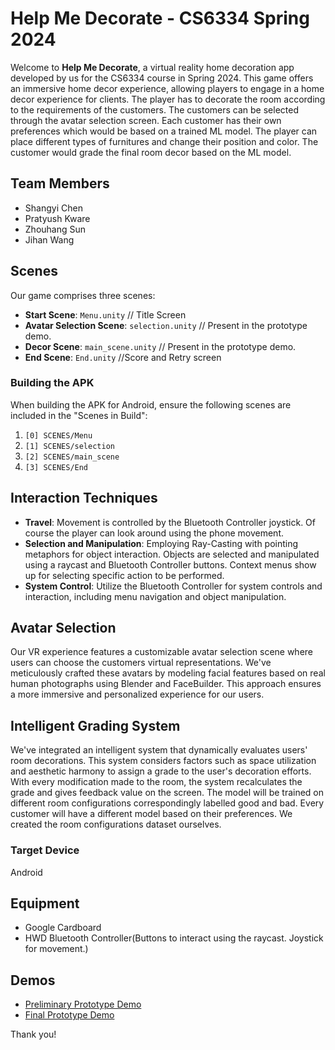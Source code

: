 # Help Me Decorate - CS6334 Spring 2024

Welcome to **Help Me Decorate**, a virtual reality home decoration app developed by us for the CS6334 course in Spring 2024. This game offers an immersive home decor experience, allowing players to engage in a home decor experience for clients. The player has to decorate the room according to the requirements of the customers. The customers can be selected through the avatar selection screen. Each customer has their own preferences which would be based on a trained ML model. The player can place different types of furnitures and change their position and color. The customer would grade the final room decor based on the ML model.

## Team Members
- Shangyi Chen
- Pratyush Kware
- Zhouhang Sun
- Jihan Wang
  
## Scenes
Our game comprises three scenes:
- **Start Scene**: `Menu.unity` // Title Screen
- **Avatar Selection Scene**: `selection.unity` // Present in the prototype demo.
- **Decor Scene**: `main_scene.unity` // Present in the prototype demo.
- **End Scene**: `End.unity` //Score and Retry screen

### Building the APK
When building the APK for Android, ensure the following scenes are included in the "Scenes in Build":
1. `[0] SCENES/Menu`
2. `[1] SCENES/selection`
3. `[2] SCENES/main_scene`
4. `[3] SCENES/End`

## Interaction Techniques
- **Travel**: Movement is controlled by the Bluetooth Controller joystick. Of course the player can look around using the phone movement.
- **Selection and Manipulation**: Employing Ray-Casting with pointing metaphors for object interaction. Objects are selected and manipulated using a raycast and Bluetooth Controller buttons. Context menus show up for selecting specific action to be performed.
- **System Control**: Utilize the Bluetooth Controller for system controls and interaction, including menu navigation and object manipulation.

## Avatar Selection
Our VR experience features a customizable avatar selection scene where users can choose the customers virtual representations. We've meticulously crafted these avatars by modeling facial features based on real human photographs using Blender and FaceBuilder. This approach ensures a more immersive and personalized experience for our users.

## Intelligent Grading System
We've integrated an intelligent system that dynamically evaluates users' room decorations. This system considers factors such as space utilization and aesthetic harmony to assign a grade to the user's decoration efforts. With every modification made to the room, the system recalculates the grade and gives feedback value on the screen. The model will be trained on different room configurations correspondingly labelled good and bad. Every customer will have a different model based on their preferences. We created the room configurations dataset ourselves.

### Target Device
Android

## Equipment
- Google Cardboard
- HWD Bluetooth Controller(Buttons to interact using the raycast. Joystick for movement.)

## Demos
- [Preliminary Prototype Demo](https://youtu.be/fvvBiin__44)
- [Final Prototype Demo](https://www.youtube.com/watch?v=wW1ouEXEjbY)


Thank you!
